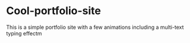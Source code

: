 # Cool-portfolio-site
This is a simple portfolio site with a few animations including a multi-text typing effectm

